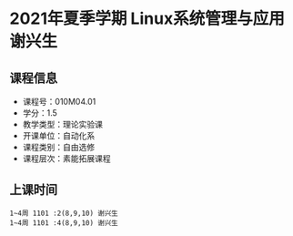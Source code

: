 # 2021年夏季学期 Linux系统管理与应用 谢兴生






## 课程信息

- 课程号：010M04.01
- 学分：1.5
- 教学类型：理论实验课
- 开课单位：自动化系
- 课程类别：自由选修
- 课程层次：素能拓展课程

## 上课时间

```
1~4周 1101 :2(8,9,10) 谢兴生
1~4周 1101 :4(8,9,10) 谢兴生
```


